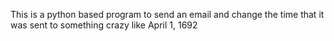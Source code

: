 This is a python based program to send an email and change the time that it was sent to something crazy like April 1, 1692
